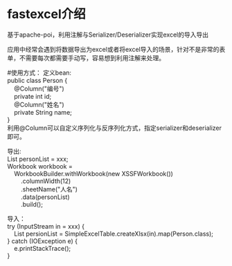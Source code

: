 # fastexcel介绍
基于apache-poi，利用注解与Serializer/Deserializer实现excel的导入导出

应用中经常会遇到将数据导出为excel或者将excel导入的场景，针对不是非常的表单，不需要每次都需要手动写，容易想到利用注解来处理。

#使用方式：
定义bean:  
public class Person {  
&nbsp;&nbsp;&nbsp;&nbsp;@Column("编号")  
&nbsp;&nbsp;&nbsp;&nbsp;private int id;  
&nbsp;&nbsp;&nbsp;&nbsp;@Column("姓名")  
&nbsp;&nbsp;&nbsp;&nbsp;private String name;  
}  
利用@Column可以自定义序列化与反序列化方式，指定serializer和deserializer即可。  

导出:  
List<Person> personList = xxx;  
Workbook workbook =  
&nbsp;&nbsp;&nbsp;&nbsp;WorkbookBuilder.withWorkbook(new XSSFWorkbook())  
&nbsp;&nbsp;&nbsp;&nbsp;&nbsp;&nbsp;&nbsp;&nbsp;.columnWidth(12)  
&nbsp;&nbsp;&nbsp;&nbsp;&nbsp;&nbsp;&nbsp;&nbsp;.sheetName("人名")  
&nbsp;&nbsp;&nbsp;&nbsp;&nbsp;&nbsp;&nbsp;&nbsp;.data(personList)  
&nbsp;&nbsp;&nbsp;&nbsp;&nbsp;&nbsp;&nbsp;&nbsp;.build();  
            
导入：  
try (InputStream in = xxx) {  
&nbsp;&nbsp;&nbsp;&nbsp;List<Person> persionList = SimpleExcelTable.createXlsx(in).map(Person.class);  
} catch (IOException e) {  
&nbsp;&nbsp;&nbsp;&nbsp;e.printStackTrace();  
}  

